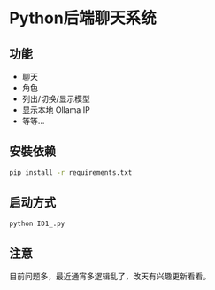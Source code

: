 # Python后端聊天系统

## 功能

- 聊天
- 角色
- 列出/切换/显示模型
- 显示本地 Ollama IP
- 等等...

## 安裝依赖

```bash
pip install -r requirements.txt
```

## 启动方式

```bash
python ID1_.py
```

## 注意

目前问题多，最近通宵多逻辑乱了，改天有兴趣更新看看。





